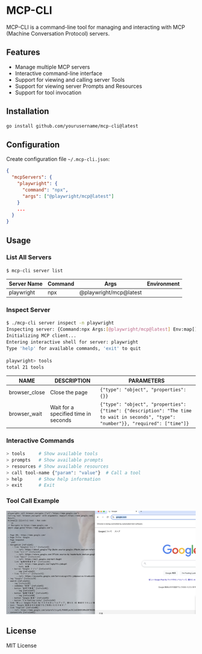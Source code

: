 # MCP-CLI

MCP-CLI is a command-line tool for managing and interacting with MCP (Machine Conversation Protocol) servers.

## Features

- Manage multiple MCP servers
- Interactive command-line interface
- Support for viewing and calling server Tools
- Support for viewing server Prompts and Resources
- Support for tool invocation

## Installation
```bash
go install github.com/yourusername/mcp-cli@latest
```

## Configuration

Create configuration file `~/.mcp-cli.json`:

```json
{
  "mcpServers": {
    "playwright": {
      "command": "npx",
      "args": ["@playwright/mcp@latest"]
    }
    ...
  }
}
```

## Usage

### List All Servers
```bash
$ mcp-cli server list
```

| Server Name | Command | Args | Environment |
|------------|---------|------|-------------|
| playwright | npx | @playwright/mcp@latest | |

### Inspect Server
```bash
$ ./mcp-cli server inspect -n playwright
Inspecting server: {Command:npx Args:[@playwright/mcp@latest] Env:map[]}
Initializing MCP client...
Entering interactive shell for server: playwright
Type 'help' for available commands, 'exit' to quit

playwright> tools
total 21 tools
```

| NAME | DESCRIPTION | PARAMETERS |
|------|------------|------------|
| browser_close | Close the page | `{"type": "object", "properties": {}}` |
| browser_wait | Wait for a specified time in seconds | `{"type": "object", "properties": {"time": {"description": "The time to wait in seconds", "type": "number"}}, "required": ["time"]}` |

### Interactive Commands
```bash
> tools     # Show available tools
> prompts   # Show available prompts
> resources # Show available resources
> call tool-name {"param": "value"}  # Call a tool
> help      # Show help information
> exit      # Exit
```

### Tool Call Example
![](./doc/tool.png)

## License

MIT License
